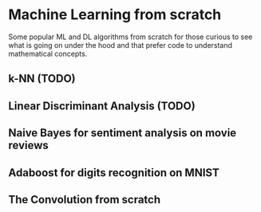 # Machine Learning from scratch
Some popular ML and DL algorithms from scratch for those curious to see what is going on under the hood and that prefer code to understand mathematical concepts.

## k-NN (TODO)
## Linear Discriminant Analysis (TODO)
## Naive Bayes for sentiment analysis on movie reviews
## Adaboost for digits recognition on MNIST
## The Convolution from scratch

